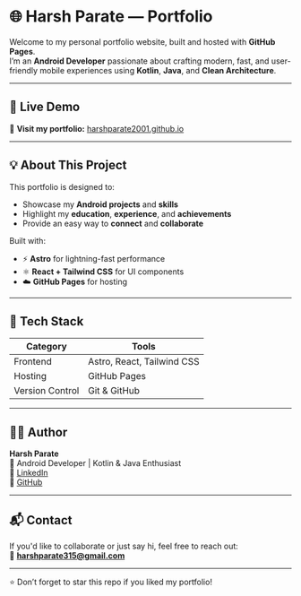 # 🌐 Harsh Parate — Portfolio

Welcome to my personal portfolio website, built and hosted with **GitHub Pages**.  
I’m an **Android Developer** passionate about crafting modern, fast, and user-friendly mobile experiences using **Kotlin**, **Java**, and **Clean Architecture**.

---

## 🚀 Live Demo
🔗 **Visit my portfolio:** [harshparate2001.github.io](https://harshparate2001.github.io)

---

## 💡 About This Project
This portfolio is designed to:
- Showcase my **Android projects** and **skills**
- Highlight my **education**, **experience**, and **achievements**
- Provide an easy way to **connect** and **collaborate**

Built with:
- ⚡ **Astro** for lightning-fast performance  
- ⚛️ **React + Tailwind CSS** for UI components  
- ☁️ **GitHub Pages** for hosting  

---

## 🧰 Tech Stack
| Category | Tools |
|-----------|-------|
| Frontend | Astro, React, Tailwind CSS |
| Hosting | GitHub Pages |
| Version Control | Git & GitHub |

---

## 🧑‍💻 Author
**Harsh Parate**  
📱 Android Developer | Kotlin & Java Enthusiast  
💼 [LinkedIn](https://www.linkedin.com/in/harshprt/)  
🐙 [GitHub](https://github.com/harshparate2001)

---

## 📬 Contact
If you'd like to collaborate or just say hi, feel free to reach out:  
📧 **harshparate315@gmail.com**

---

⭐ Don’t forget to star this repo if you liked my portfolio!
